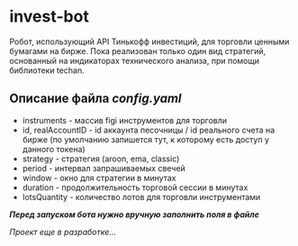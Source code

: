 # invest-bot
Робот, использующий API Тинькофф инвестиций, для торговли ценными бумагами на бирже.
Пока реализован только один вид стратегий, основанный на индикаторах технического анализа, при помощи библиотеки techan.

## Описание файла *config.yaml*

* instruments - массив figi инструментов для торговли
* id, realAccountID - id аккаунта песочницы / id реального счета на бирже (по умолчанию запишется тут, к которому есть доступ у данного токена)
* strategy - стратегия (aroon, ema, classic)
* period - интервал запрашиваемых свечей 
* window - окно для стратегии в минутах
* duration - продолжительность торговой сессии в минутах
* lotsQuantity - количество лотов для торговли инструментами

***Перед запуском бота нужно вручную заполнить поля в файле***

*Проект еще в разработке...*